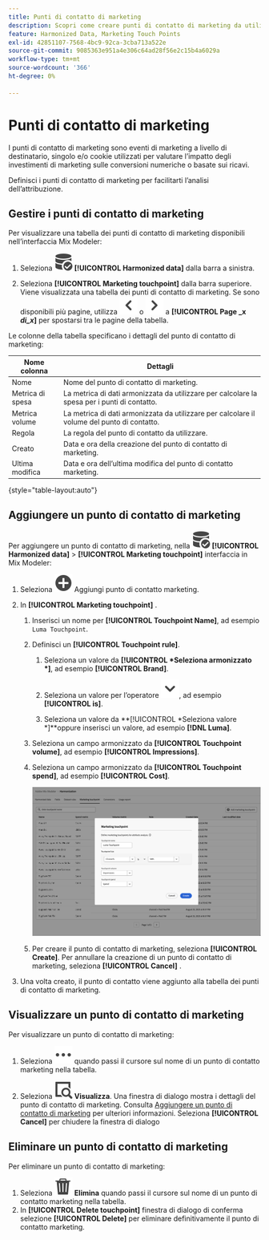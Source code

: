 ```yaml
---
title: Punti di contatto di marketing
description: Scopri come creare punti di contatto di marketing da utilizzare nell’ambito dell’armonizzazione dei dati in Mix Modeler.
feature: Harmonized Data, Marketing Touch Points
exl-id: 42851107-7568-4bc9-92ca-3cba713a522e
source-git-commit: 9085363e951a4e306c64ad28f56e2c15b4a6029a
workflow-type: tm+mt
source-wordcount: '366'
ht-degree: 0%

---
```


# Punti di contatto di marketing

I punti di contatto di marketing sono eventi di marketing a livello di destinatario, singolo e/o cookie utilizzati per valutare l’impatto degli investimenti di marketing sulle conversioni numeriche o basate sui ricavi.

Definisci i punti di contatto di marketing per facilitarti l’analisi dell’attribuzione.

## Gestire i punti di contatto di marketing

Per visualizzare una tabella dei punti di contatto di marketing disponibili nell’interfaccia Mix Modeler:

1. Seleziona ![RicercaDati](/help/assets//icons/DataCheck.svg) **[!UICONTROL Harmonized data]** dalla barra a sinistra.

1. Seleziona **[!UICONTROL Marketing touchpoint]** dalla barra superiore. Viene visualizzata una tabella dei punti di contatto di marketing. Se sono disponibili più pagine, utilizza ![Freccia sinistra](/help/assets//icons/ChevronLeft.svg) o ![Freccia a destra](/help/assets//icons/ChevronRight.svg) a **[!UICONTROL Page _x _di_x_]** per spostarsi tra le pagine della tabella.

Le colonne della tabella specificano i dettagli del punto di contatto di marketing:

| Nome colonna | Dettagli |
| --- | ---|
| Nome | Nome del punto di contatto di marketing. |
| Metrica di spesa | La metrica di dati armonizzata da utilizzare per calcolare la spesa per i punti di contatto. |
| Metrica volume | La metrica di dati armonizzata da utilizzare per calcolare il volume del punto di contatto. |
| Regola | La regola del punto di contatto da utilizzare. |
| Creato | Data e ora della creazione del punto di contatto di marketing. |
| Ultima modifica | Data e ora dell’ultima modifica del punto di contatto marketing. |

{style="table-layout:auto"}

## Aggiungere un punto di contatto di marketing

Per aggiungere un punto di contatto di marketing, nella ![RicercaDati](/help/assets//icons/DataCheck.svg) **[!UICONTROL Harmonized data]** > **[!UICONTROL Marketing touchpoint]** interfaccia in Mix Modeler:

1. Seleziona ![Aggiungi](/help/assets//icons/AddCircle.svg) Aggiungi punto di contatto marketing.

1. In **[!UICONTROL Marketing touchpoint]** .

   1. Inserisci un nome per **[!UICONTROL Touchpoint Name]**, ad esempio `Luma Touchpoint`.

   1. Definisci un **[!UICONTROL Touchpoint rule]**.

      1. Seleziona un valore da **[!UICONTROL *Seleziona armonizzato *]**, ad esempio **[!UICONTROL Brand]**.

      1. Seleziona un valore per l’operatore ![Freccia](/help/assets//icons/ChevronDown.svg), ad esempio **[!UICONTROL is]**.

      1. Seleziona un valore da **[!UICONTROL *Seleziona valore *]**oppure inserisci un valore, ad esempio **[!DNL Luma]**.

   1. Seleziona un campo armonizzato da **[!UICONTROL Touchpoint volume]**, ad esempio **[!UICONTROL Impressions]**.

   1. Seleziona un campo armonizzato da **[!UICONTROL Touchpoint spend]**, ad esempio **[!UICONTROL Cost]**.

      ![Punto di contatto marketing](/help/assets//create-touchpoint.png)

   1. Per creare il punto di contatto di marketing, seleziona **[!UICONTROL Create]**. Per annullare la creazione di un punto di contatto di marketing, seleziona **[!UICONTROL Cancel]** .

1. Una volta creato, il punto di contatto viene aggiunto alla tabella dei punti di contatto di marketing.


## Visualizzare un punto di contatto di marketing

Per visualizzare un punto di contatto di marketing:

1. Seleziona ![Altro](/help/assets//icons/More.svg) quando passi il cursore sul nome di un punto di contatto marketing nella tabella.

1. Seleziona ![Visualizza](/help/assets//icons/ViewDetail.svg) **Visualizza**. Una finestra di dialogo mostra i dettagli del punto di contatto di marketing. Consulta [Aggiungere un punto di contatto di marketing](#add-a-marketing-touchpoint) per ulteriori informazioni. Seleziona **[!UICONTROL Cancel]** per chiudere la finestra di dialogo


## Eliminare un punto di contatto di marketing

Per eliminare un punto di contatto di marketing:

1. Seleziona ![Elimina](/help/assets//icons/Delete.svg) **Elimina** quando passi il cursore sul nome di un punto di contatto marketing nella tabella.
1. In **[!UICONTROL Delete touchpoint]** finestra di dialogo di conferma selezione **[!UICONTROL Delete]** per eliminare definitivamente il punto di contatto marketing.

